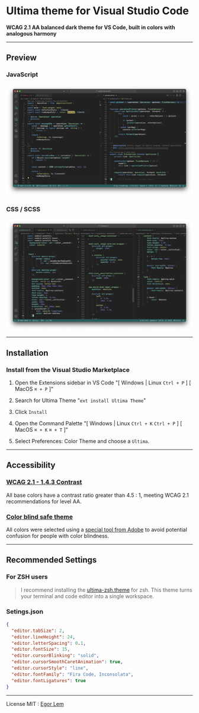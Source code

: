 # Ultima theme for Visual Studio Code

**WCAG 2.1 AA balanced dark theme for VS Code, built in colors with analogous harmony**

---

## Preview

### JavaScript

![js](https://github.com/egorlem/ultima.workspace/blob/main/demos/ultima-vscode-theme-js.png?raw=true)

### CSS / SCSS 

![css](https://github.com/egorlem/ultima.workspace/blob/186006bf1779cae50b5e9a663b7193682318a0f4/demos/ultima-vscode-theme-scss.png?raw=true)

---

## Installation

### Install from the Visual Studio Marketplace

1. Open the Extensions sidebar in VS Code
   "[ Windows | Linux `Ctrl + P` ] [ MacOS `⌘ + P` ]"
2. Search for Ultima Theme
   "`ext install Ultima Theme`"
3. Click `Install`
4. Open the Command Palette
   "[ Windows | Linux `Ctrl + K` `Ctrl + P` ] [ MacOS `⌘ + K` `⌘ + T` ]"

5. Select Preferences: Color Theme and choose a `Ultima`.

<!-- ### Install manually

You can also install a Theme from [Releases page](https://github.com/guesswhozzz/guezwhoz-vscode-theme/releases) by following the [Install from a VSIX instructions](https://code.visualstudio.com/docs/editor/extension-gallery#_install-from-a-vsix). The easiest way is through the command line:
`code --install-extension guezwhoz-vscode-theme-<version>.vsix` -->

---

## Accessibility

### [WCAG 2.1 - 1.4.3 Contrast](https://www.w3.org/TR/WCAG21/#contrast-minimum)

All base colors have a contrast ratio greater than 4.5 : 1, meeting WCAG 2.1 recommendations for level AA.

### [Color blind safe theme](https://color.adobe.com/Ultima-color-theme-bb7fca96-3dbb-4785-a39d-3625c87f08d8/)

All colors were selected using a [special tool from Adobe](https://helpx.adobe.com/creative-cloud/adobe-color-accessibility-tools.html) to avoid potential confusion for people with color blindness. 

---

## Recommended Settings

### For ZSH users

> I recommend installing the [ultima-zsh.theme](https://github.com/egorlem/ultima.zsh-theme) for zsh. This theme turns your terminal and code editor into a single workspace.

### Setings.json

```json
{
  "editor.tabSize": 2,
  "editor.lineHeight": 24,
  "editor.letterSpacing": 0.1,
  "editor.fontSize": 15,
  "editor.cursorBlinking": "solid",
  "editor.cursorSmoothCaretAnimation": true,
  "editor.cursorStyle": "line",
  "editor.fontFamily": "Fira Code, Inconsolata",
  "editor.fontLigatures": true
}
```

---
 License MIT : [Egor Lem](https://egorlem.com/)

<!-- License [MIT](https://github.com/guesswhozzz/guezwhoz-vscode-theme/blob/master/LICENSE) © [Egor Lem](https://github.com/guesswhozzz) -->
